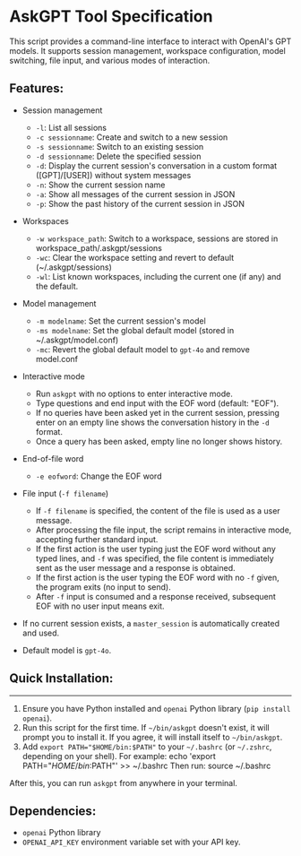 # AskGPT Tool Specification 

 This script provides a command-line interface to interact with OpenAI's GPT models.
 It supports session management, workspace configuration, model switching, file input,
 and various modes of interaction.

## Features:
 - Session management
   - `-l`: List all sessions
   - `-c sessionname`: Create and switch to a new session
   - `-s sessionname`: Switch to an existing session
   - `-d sessionname`: Delete the specified session
   - `-d`: Display the current session's conversation in a custom format ([GPT]/[USER]) without system messages
   - `-n`: Show the current session name
   - `-a`: Show all messages of the current session in JSON
   - `-p`: Show the past history of the current session in JSON

 - Workspaces
   - `-w workspace_path`: Switch to a workspace, sessions are stored in workspace_path/.askgpt/sessions
   - `-wc`: Clear the workspace setting and revert to default (~/.askgpt/sessions)
   - `-wl`: List known workspaces, including the current one (if any) and the default.

 - Model management
   - `-m modelname`: Set the current session's model
   - `-ms modelname`: Set the global default model (stored in ~/.askgpt/model.conf)
   - `-mc`: Revert the global default model to `gpt-4o` and remove model.conf

 - Interactive mode
   - Run `askgpt` with no options to enter interactive mode.
   - Type questions and end input with the EOF word (default: "EOF").
   - If no queries have been asked yet in the current session, pressing enter on an empty line shows the conversation history in the `-d` format.
   - Once a query has been asked, empty line no longer shows history.

 - End-of-file word
   - `-e eofword`: Change the EOF word

 - File input (`-f filename`)
   - If `-f filename` is specified, the content of the file is used as a user message.
   - After processing the file input, the script remains in interactive mode, accepting further standard input.
   - If the first action is the user typing just the EOF word without any typed lines, and `-f` was specified, 
     the file content is immediately sent as the user message and a response is obtained.
   - If the first action is the user typing the EOF word with no `-f` given, the program exits (no input to send).
   - After `-f` input is consumed and a response received, subsequent EOF with no user input means exit.

 - If no current session exists, a `master_session` is automatically created and used.

 - Default model is `gpt-4o`.


## Quick Installation:
 ------------------
 1. Ensure you have Python installed and `openai` Python library (`pip install openai`).
 2. Run this script for the first time. If `~/bin/askgpt` doesn't exist,
    it will prompt you to install it. If you agree, it will install itself to `~/bin/askgpt`.
 3. Add `export PATH="$HOME/bin:$PATH"` to your `~/.bashrc` (or `~/.zshrc`, depending on your shell).
    For example:
       echo 'export PATH="$HOME/bin:$PATH"' >> ~/.bashrc
    Then run:
       source ~/.bashrc

 After this, you can run `askgpt` from anywhere in your terminal.

## Dependencies:
 - `openai` Python library
 - `OPENAI_API_KEY` environment variable set with your API key.
